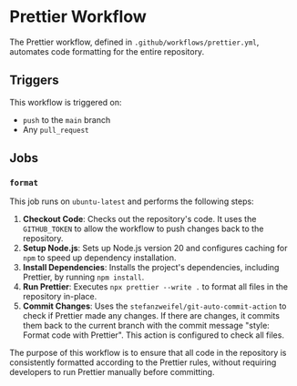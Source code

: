 # Prettier Workflow

The Prettier workflow, defined in `.github/workflows/prettier.yml`, automates code formatting for the entire repository.

## Triggers

This workflow is triggered on:

- `push` to the `main` branch
- Any `pull_request`

## Jobs

### `format`

This job runs on `ubuntu-latest` and performs the following steps:

1.  **Checkout Code**: Checks out the repository's code. It uses the `GITHUB_TOKEN` to allow the workflow to push changes back to the repository.
2.  **Setup Node.js**: Sets up Node.js version 20 and configures caching for `npm` to speed up dependency installation.
3.  **Install Dependencies**: Installs the project's dependencies, including Prettier, by running `npm install`.
4.  **Run Prettier**: Executes `npx prettier --write .` to format all files in the repository in-place.
5.  **Commit Changes**: Uses the `stefanzweifel/git-auto-commit-action` to check if Prettier made any changes. If there are changes, it commits them back to the current branch with the commit message "style: Format code with Prettier". This action is configured to check all files.

The purpose of this workflow is to ensure that all code in the repository is consistently formatted according to the Prettier rules, without requiring developers to run Prettier manually before committing.
